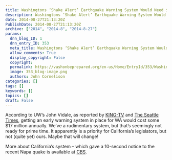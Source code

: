 ```yaml
---
title: Washingtons ‘Shake Alert’ Earthquake Warning System Would Need $17M Annually
description: Washingtons ‘Shake Alert’ Earthquake Warning System Would Need $17M Annually
date: 2014-08-27T21:13:20Z
PublishDate: 2014-08-27T21:13:20Z
archive: ["2014", "2014-8", "2014-8-27"]
params:
  dnn_blog_ID: 1
  dnn_entry_ID: 353
  meta_title: Washingtons ‘Shake Alert’ Earthquake Warning System Would Need $17M Annually
  allow_comments: True
  display_copyright: False
  copyright:
  permalink: https://vashonbeprepared.org/en-us/Home/EntryId/353/Washingtons-lsquo-Shake-Alert-rsquo-Earthquake-Warning-System-Would-Need-17M-Annually
  image: 353_blog-image.png
  authors: John Cornelison
categories: []
tags: []
keywords: []
topics: []
draft: False
---
```


<p>According to UW’s John Vidale, as reported by <a href="http://www.king5.com/story/news/local/2014/08/25/earthquake-early-warning-washington/14593425/" target="_blank">KING-TV</a> and <a href="http://blogs.seattletimes.com/today/2014/08/california-quake-warning-system-not-in-washington/" target="_blank">The Seattle Times</a>, getting an early warning system in place for WA would cost some $17 million annually. We’ve a rudimentary system, but that’s seemingly not ready for prime time. It apparently is a priority for California’s legislators, but not (quite yet) ours. Maybe that will change!</p>  <p>More about California’s system – which gave a 10-second notice to the recent Napa quake is available at <a href="http://www.cbsnews.com/news/experimental-warning-system-gave-10-second-alert-before-quake-hit/" target="_blank">CBS</a>.</p>
